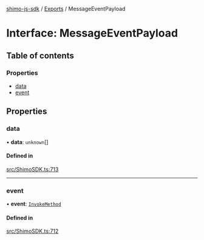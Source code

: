 [shimo-js-sdk](../README.md) / [Exports](../modules.md) / MessageEventPayload

# Interface: MessageEventPayload

## Table of contents

### Properties

- [data](MessageEventPayload.md#data)
- [event](MessageEventPayload.md#event)

## Properties

### data

• **data**: `unknown`[]

#### Defined in

[src/ShimoSDK.ts:713](https://github.com/shimohq/shimo-js-sdk/blob/203a7cb/src/ShimoSDK.ts#L713)

___

### event

• **event**: [`InvokeMethod`](../enums/InvokeMethod.md)

#### Defined in

[src/ShimoSDK.ts:712](https://github.com/shimohq/shimo-js-sdk/blob/203a7cb/src/ShimoSDK.ts#L712)
